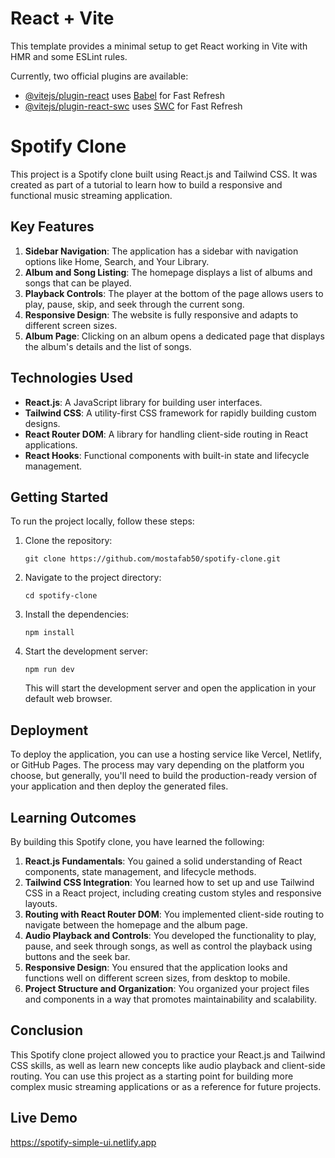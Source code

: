 # React + Vite

This template provides a minimal setup to get React working in Vite with HMR and some ESLint rules.

Currently, two official plugins are available:

- [@vitejs/plugin-react](https://github.com/vitejs/vite-plugin-react/blob/main/packages/plugin-react/README.md) uses [Babel](https://babeljs.io/) for Fast Refresh
- [@vitejs/plugin-react-swc](https://github.com/vitejs/vite-plugin-react-swc) uses [SWC](https://swc.rs/) for Fast Refresh


# Spotify Clone

This project is a Spotify clone built using React.js and Tailwind CSS. It was created as part of a tutorial to learn how to build a responsive and functional music streaming application.

## Key Features

1. **Sidebar Navigation**: The application has a sidebar with navigation options like Home, Search, and Your Library.
2. **Album and Song Listing**: The homepage displays a list of albums and songs that can be played.
3. **Playback Controls**: The player at the bottom of the page allows users to play, pause, skip, and seek through the current song.
4. **Responsive Design**: The website is fully responsive and adapts to different screen sizes.
5. **Album Page**: Clicking on an album opens a dedicated page that displays the album's details and the list of songs.

## Technologies Used

- **React.js**: A JavaScript library for building user interfaces.
- **Tailwind CSS**: A utility-first CSS framework for rapidly building custom designs.
- **React Router DOM**: A library for handling client-side routing in React applications.
- **React Hooks**: Functional components with built-in state and lifecycle management.

## Getting Started

To run the project locally, follow these steps:

1. Clone the repository:

   ```
   git clone https://github.com/mostafab50/spotify-clone.git
   ```

2. Navigate to the project directory:

   ```
   cd spotify-clone
   ```

3. Install the dependencies:

   ```
   npm install
   ```

4. Start the development server:

   ```
   npm run dev
   ```

   This will start the development server and open the application in your default web browser.

## Deployment

To deploy the application, you can use a hosting service like Vercel, Netlify, or GitHub Pages. The process may vary depending on the platform you choose, but generally, you'll need to build the production-ready version of your application and then deploy the generated files.

## Learning Outcomes

By building this Spotify clone, you have learned the following:

1. **React.js Fundamentals**: You gained a solid understanding of React components, state management, and lifecycle methods.
2. **Tailwind CSS Integration**: You learned how to set up and use Tailwind CSS in a React project, including creating custom styles and responsive layouts.
3. **Routing with React Router DOM**: You implemented client-side routing to navigate between the homepage and the album page.
4. **Audio Playback and Controls**: You developed the functionality to play, pause, and seek through songs, as well as control the playback using buttons and the seek bar.
5. **Responsive Design**: You ensured that the application looks and functions well on different screen sizes, from desktop to mobile.
6. **Project Structure and Organization**: You organized your project files and components in a way that promotes maintainability and scalability.

## Conclusion

This Spotify clone project allowed you to practice your React.js and Tailwind CSS skills, as well as learn new concepts like audio playback and client-side routing. You can use this project as a starting point for building more complex music streaming applications or as a reference for future projects.

## Live Demo

https://spotify-simple-ui.netlify.app